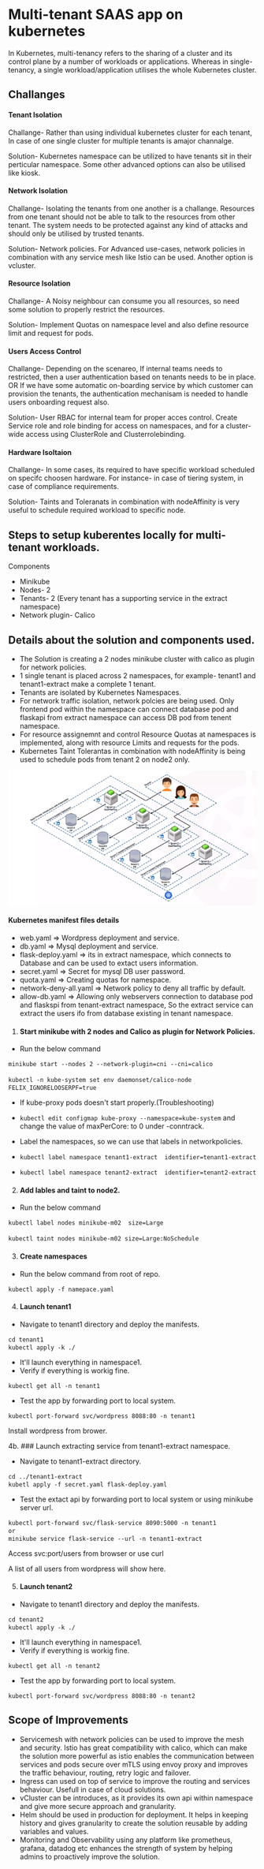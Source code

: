 
# Multi-tenant SAAS app on kubernetes

In Kubernetes, multi-tenancy refers to the sharing of a cluster and its control plane by a number of workloads or applications. Whereas in single-tenancy, a single workload/application utilises the whole Kubernetes cluster.

## Challanges

#### Tenant Isolation 
 Challange- Rather than using individual kubernetes cluster for each tenant, In case of one single cluster for multiple tenants is amajor channalge. 
 
 Solution- Kubernetes namespace can be utilized to have tenants sit in their perticular namespace. Some other advanced options can also be utilised like kiosk.

#### Network Isolation 
 Challange- Isolating the tenants from one another is a challange. Resources from one tenant should not be able to talk to the resources from other tenant. The system needs to be protected against any kind of attacks and should only be utilised by trusted tenants.
 
 Solution- Network policies. For Advanced use-cases, network policies in combination with any service mesh like Istio can be used. Another option is vcluster.

#### Resource Isolation
 Challange- A Noisy neighbour can consume you all resources, so need some solution to properly restrict the resources.
 
 Solution- Implement Quotas on namespace level and also define resource limit and request for pods.


#### Users Access Control
 Challange- Depending on the scenareo, If internal teams needs to restricted, then a user authentication based on tenants needs to be in place. OR If we have some automatic on-boarding service by which customer can provision the tenants, the authentication mechanisam is needed to handle users onboarding request also.
 
 Solution- User RBAC for internal team for proper acces control. Create Service role and role binding for access on namespaces, and for a cluster-wide access using ClusterRole and Clusterrolebinding.

#### Hardware Isoltaion 
 Challange- In some cases, its required to have specific workload scheduled on specifc choosen hardware. For instance- in case of tiering system, in case of compliance requirements.
 
 Solution- Taints and Toleranats in combination with nodeAffinity is very useful to schedule required workload to specific node.

 





## Steps to setup kuberentes locally for multi-tenant  workloads.
Components
- Minikube
- Nodes- 2
- Tenants- 2 (Every tenant has a supporting service in the extract namespace)
- Network plugin- Calico 






## Details about the solution and components used.

* The Solution is creating a 2 nodes minikube cluster with calico as plugin for network policies. 
* 1 single tenant is placed across 2 namespaces, for example- tenant1 and tenant1-extract make a complete 1 tenant.
* Tenants are isolated by Kubernetes Namespaces.                                                                 
* For network traffic isolation, network polcies are being used. Only frontend pod within the namespace can connect database pod and flaskapi from extract namespace can access DB pod from tenent namespace.                                            
* For resource assignemnt and control Resource Quotas at namespaces is implemented, along with resource Limits and requests for the pods.            
* Kubernetes Taint Tolerantas in combination with nodeAffinity is being used to schedule pods from tenant 2 on node2 only.                    

![k8s](multi-tenancy.png)

#### Kubernetes manifest files details
- web.yaml =>  Wordpress deployment and service.
- db.yaml => Mysql deployment and service.
- flask-deploy.yaml => its in extract namespace, which connects to Database and can be used to extact users information.
- secret.yaml => Secret for mysql DB user password.
- quota.yaml => Creating quotas for namespace.
- network-deny-all.yaml => Network policy to deny all traffic by default.
- allow-db.yaml => Allowing only webservers connection to database pod and flaskspi from tenant<number>-extract namespace, So the extract service can extract the users ifo from database existing in tenant namespace.


1. #### Start minikube with 2 nodes and Calico as plugin for Network Policies.
- Run the below command
```
minikube start --nodes 2 --network-plugin=cni --cni=calico 

kubectl -n kube-system set env daemonset/calico-node FELIX_IGNORELOOSERPF=true 
```
- If kube-proxy pods doesn't start properly.(Troubleshooting)

- `kubectl edit configmap kube-proxy --namespace=kube-system` and change the value of maxPerCore: to 0 under -conntrack.
-  Label the namespaces, so we can use that labels in networkpolicies.
- `kubectl label namespace tenant1-extract  identifier=tenant1-extract`
- `kubectl label namespace tenant2-extract  identifier=tenant2-extract`





2. #### Add lables and taint to node2.
- Run the below command
```
kubectl label nodes minikube-m02  size=Large

kubectl taint nodes minikube-m02 size=Large:NoSchedule
```


3. #### Create namespaces
- Run the below command from root of repo.
```
kubectl apply -f namepace.yaml
```

4. #### Launch tenant1
- Navigate to tenant1 directory and deploy the manifests.
```
cd tenant1
kubectl apply -k ./
```
- It'll launch everything in namespace1.
- Verify if everything is workig fine.
```
kubectl get all -n tenant1
```
- Test the app by forwarding port to local system.
```
kubectl port-forward svc/wordpress 8088:80 -n tenant1
```
Install wordpress from brower.

4b. ### Launch extracting service from tenant1-extract namespace.
- Navigate to tenant1-extract directory.
```
cd ../tenant1-extract
kubetl apply -f secret.yaml flask-deploy.yaml

```

- Test the extact api by forwarding port to local system or using minikube server url.
```
kubectl port-forward svc/flask-service 8090:5000 -n tenant1
or
minikube service flask-service --url -n tenant1-extract
```
Access svc:port/users from browser  or use curl 

A list of all users from wordpress will show here. 



5. #### Launch tenant2
- Navigate to tenant1 directory and deploy the manifests.
```
cd tenant2
kubectl apply -k ./
```
- It'll launch everything in namespace1.
- Verify if everything is workig fine.
```
kubectl get all -n tenant2
```
- Test the app by forwarding port to local system.
```
kubectl port-forward svc/wordpress 8088:80 -n tenant2
```



## Scope of Improvements 

- Servicemesh with network policies can be used to improve the mesh and security. Istio has great compatibility with calico, which can make the solution more powerful as istio enables the communication between services and pods secure over mTLS using envoy proxy and improves the traffic behaviour, routing, retry logic and failover.
- Ingress can used on top of service to improve the routing and services behaviour. Usefull in case of cloud solutions.
- vCluster can be introduces, as it provides its own api within namespace and give more secure approach and granularity.
- Helm should be used in production for deployment. It helps in keeping history and gives granularity to create the solution reusable by adding variables and values.
- Monitoring and Observability using any platform like prometheus, grafana, datadog etc enhances the strength of system by helping admins to proactively improve the solution. 

```



